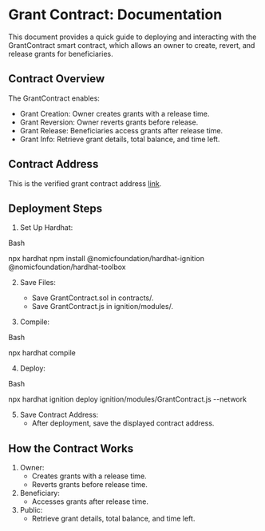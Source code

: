 # Grant Contract: Documentation

This document provides a quick guide to deploying and interacting with the GrantContract smart contract, which allows an owner to create, revert, and release grants for beneficiaries.

## Contract Overview

The GrantContract enables:

- Grant Creation: Owner creates grants with a release time.
- Grant Reversion: Owner reverts grants before release.
- Grant Release: Beneficiaries access grants after release time.
- Grant Info: Retrieve grant details, total balance, and time left.

## Contract Address

This is the verified grant contract address [link](https://sepolia-explorer.metisdevops.link/address/0x79b7d0636544c9456D37A271031aED7cce80DFC8).

## Deployment Steps

1. Set Up Hardhat:

Bash

npx hardhat
npm install @nomicfoundation/hardhat-ignition @nomicfoundation/hardhat-toolbox

2. Save Files:

   - Save GrantContract.sol in contracts/.
   - Save GrantContract.js in ignition/modules/.

3. Compile:

Bash

npx hardhat compile

4. Deploy:

Bash

npx hardhat ignition deploy ignition/modules/GrantContract.js --network <network-name>

5. Save Contract Address:
   - After deployment, save the displayed contract address.

## How the Contract Works

1. Owner:
   - Creates grants with a release time.
   - Reverts grants before release time.
2. Beneficiary:
   - Accesses grants after release time.
3. Public:
   - Retrieve grant details, total balance, and time left.
